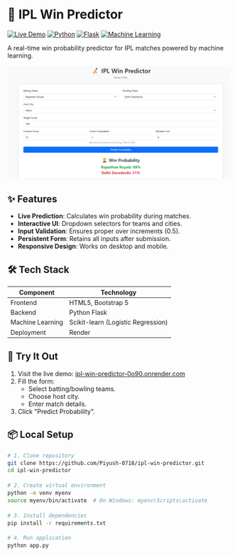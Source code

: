 # 🏏 IPL Win Predictor

[![Live Demo](https://img.shields.io/badge/Live-Demo-brightgreen)](https://ipl-win-predictor-0o90.onrender.com)
[![Python](https://img.shields.io/badge/Python-3.9%2B-blue)](https://www.python.org/)
[![Flask](https://img.shields.io/badge/Flask-2.3%2B-lightgrey)](https://flask.palletsprojects.com/)
[![Machine Learning](https://img.shields.io/badge/ML-Logistic%20Regression-orange)](https://scikit-learn.org/stable/modules/linear_model.html#logistic-regression)

A real-time win probability predictor for IPL matches powered by machine learning.

![Application Screenshot](./Screenshot%202025-04-18%20175652.png)

## ✨ Features

- **Live Prediction**: Calculates win probability during matches.
- **Interactive UI**: Dropdown selectors for teams and cities.
- **Input Validation**: Ensures proper over increments (0.5).
- **Persistent Form**: Retains all inputs after submission.
- **Responsive Design**: Works on desktop and mobile.

## 🛠️ Tech Stack

| Component        | Technology                |
|------------------|---------------------------|
| Frontend         | HTML5, Bootstrap 5        |
| Backend          | Python Flask              |
| Machine Learning | Scikit-learn (Logistic Regression) |
| Deployment       | Render                    |

## 🚀 Try It Out

1. Visit the live demo: [ipl-win-predictor-0o90.onrender.com](https://ipl-win-predictor-0o90.onrender.com)
2. Fill the form:
   - Select batting/bowling teams.
   - Choose host city.
   - Enter match details.
3. Click "Predict Probability".

## 📦 Local Setup

```bash
# 1. Clone repository
git clone https://github.com/Piyush-0718/ipl-win-predictor.git
cd ipl-win-predictor

# 2. Create virtual environment
python -m venv myenv
source myenv/bin/activate  # On Windows: myenv\Scripts\activate

# 3. Install dependencies
pip install -r requirements.txt

# 4. Run application
python app.py

